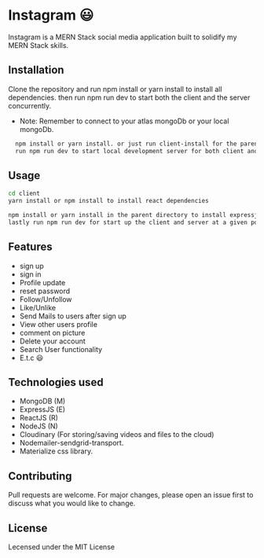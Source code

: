# Instagram 😃

Instagram is a MERN Stack social media application built to solidify my MERN Stack skills.

## Installation

Clone the repository and run npm install or yarn install to install all dependencies. then run npm run dev to start both the client and the server concurrently. 
+ Note: Remember to connect to your atlas mongoDb or your local mongoDb.

```bash
  npm install or yarn install. or just run client-install for the parent directory and you will be fine 😊😊
  run npm run dev to start local development server for both client and server
```

## Usage

```bash
cd client
yarn install or npm install to install react dependencies

npm install or yarn install in the parent directory to install expressjs dependencies
lastly run npm run dev for start up the client and server at a given port
```
## Features
+ sign up
+ sign in
+ Profile update
+ reset password
+ Follow/Unfollow
+ Like/Unlike
+ Send Mails to users after sign up
+ View other users profile
+ comment on picture
+ Delete your account
+ Search User functionality
+  E.t.c 😃

## Technologies used
+ MongoDB    (M)
+ ExpressJS  (E)
+ ReactJS    (R)
+ NodeJS     (N)
+ Cloudinary (For storing/saving videos and files to the cloud)
+ Nodemailer-sendgrid-transport.
+ Materialize css library.
 
## Contributing
Pull requests are welcome. For major changes, please open an issue first to discuss what you would like to change.

## License
Lecensed under the MIT License